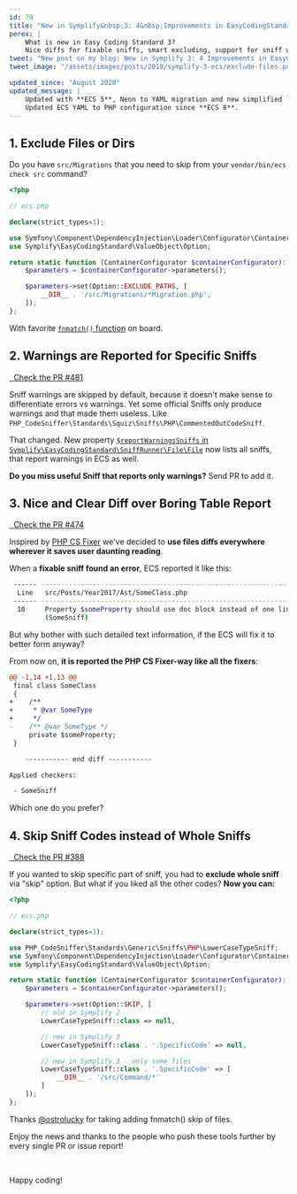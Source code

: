 ```yaml
---
id: 79
title: "New in Symplify&nbsp;3: 4&nbsp;Improvements in EasyCodingStandard"
perex: |
    What is new in Easy Coding Standard 3?
    Nice diffs for fixable sniffs, smart excluding, support for sniff warnings and one more...
tweet: "New post on my blog: New in Symplify 3: 4 Improvements in EasyCodingStandard #codingstandard php"
tweet_image: "/assets/images/posts/2018/symplify-3-ecs/exclude-files.png"

updated_since: "August 2020"
updated_message: |
    Updated with **ECS 5**, Neon to YAML migration and new simplified `skip` parameter syntax.<br>
    Updated ECS YAML to PHP configuration since **ECS 8**.
---
```


## 1. Exclude Files or Dirs

Do you have `src/Migrations` that you need to skip from your `vendor/bin/ecs check src` command?

```php
<?php

// ecs.php

declare(strict_types=1);

use Symfony\Component\DependencyInjection\Loader\Configurator\ContainerConfigurator;
use Symplify\EasyCodingStandard\ValueObject\Option;

return static function (ContainerConfigurator $containerConfigurator): void {
    $parameters = $containerConfigurator->parameters();

    $parameters->set(Option::EXCLUDE_PATHS, [
        __DIR__ . '/src/Migrations/*Migration.php',
    ]);
};

```

With favorite [`fnmatch()` function](http://php.net/manual/en/function.fnmatch.php) on board.

## 2. Warnings are Reported for Specific Sniffs

<a href="https://github.com/symplify/symplify/pull/481" class="btn btn-dark btn-sm mb-3 mt-2">
    <em class="fab fa-github"></em>
    &nbsp;
    Check the PR #481
</a>

Sniff warnings are skipped by default, because it doesn't make sense to differentiate errors vs warnings. Yet some official Sniffs only produce warnings and that made them useless. Like `PHP_CodeSniffer\Standards\Squiz\Sniffs\PHP\CommentedOutCodeSniff`.

That changed. New property [`$reportWarningsSniffs` in `Symplify\EasyCodingStandard\SniffRunner\File\File`](https://github.com/symplify/symplify/blob/3d058becb57efefe2307c88ee94acbfbd15ebd1c/packages/EasyCodingStandard/packages/SniffRunner/src/File/File.php#L52) now lists all sniffs, that report warnings in ECS as well.

**Do you miss useful Sniff that reports only warnings?** Send PR to add it.

## 3. Nice and Clear Diff over Boring Table Report

<a href="https://github.com/symplify/symplify/pull/474" class="btn btn-dark btn-sm mb-3 mt-2">
    <em class="fab fa-github"></em>
    &nbsp;
    Check the PR #474
</a>

Inspired by [PHP CS Fixer](https://github.com/friendsofphp/php-cs-fixer) we've decided to **use files diffs everywhere wherever it saves user daunting reading**.

When a **fixable sniff found an error**, ECS reported it like this:

```bash
 ------ --------------------------------------------------------------------------------------------
  Line   src/Posts/Year2017/Ast/SomeClass.php
 ------ --------------------------------------------------------------------------------------------
  10     Property $someProperty should use doc block instead of one liner
         (SomeSniff)
```

But why bother with such detailed text information, if the ECS will fix it to better form anyway?

From now on, **it is reported the PHP CS Fixer-way like all the fixers**:

```diff
@@ -1,14 +1,13 @@
 final class SomeClass
 {
+    /**
+     * @var SomeType
+     */
-    /** @var SomeType */
     private $someProperty;
 }

    ----------- end diff -----------

Applied checkers:

 - SomeSniff
```

Which one do you prefer?

## 4. Skip Sniff Codes instead of Whole Sniffs

<a href="https://github.com/symplify/symplify/pull/388" class="btn btn-dark btn-sm mb-3 mt-2">
    <em class="fab fa-github"></em>
    &nbsp;
    Check the PR #388
</a>

If you wanted to skip specific part of sniff, you had to **exclude whole sniff** via "skip" option.
But what if you liked all the other codes? **Now you can:**

```php
<?php

// ecs.php

declare(strict_types=1);

use PHP_CodeSniffer\Standards\Generic\Sniffs\PHP\LowerCaseTypeSniff;
use Symfony\Component\DependencyInjection\Loader\Configurator\ContainerConfigurator;
use Symplify\EasyCodingStandard\ValueObject\Option;

return static function (ContainerConfigurator $containerConfigurator): void {
    $parameters = $containerConfigurator->parameters();

    $parameters->set(Option::SKIP, [
        // old in Symplify 2
        LowerCaseTypeSniff::class => null,

        // new in Symplify 3
        LowerCaseTypeSniff::class . '.SpecificCode' => null,

        // new in Symplify 3 - only some files
        LowerCaseTypeSniff::class . '.SpecificCode' => [
            __DIR__ . '/src/Command/*'
        ]
    ]);
};
```

Thanks [@ostrolucky](https://github.com/ostrolucky) for taking adding fnmatch() skip of files.

Enjoy the news and thanks to the people who push these tools further by every single PR or issue report!

<br>

Happy coding!
